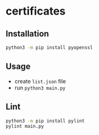 # certificates


## Installation

```sh
python3 -m pip install pyopenssl
```

## Usage

- create `list.json` file
- run `python3 main.py`


## Lint

```sh
python3 -m pip install pylint
pylint main.py
```